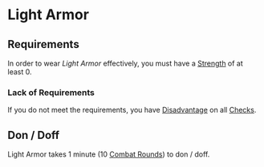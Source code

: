 # Light Armor

## Requirements

In order to wear *Light Armor* effectively, you must have a [Strength](../../Player%20Characters/The%20Ability%20Scores/Strength.md) of at least 0.

### Lack of Requirements

If you do not meet the requirements, you have [Disadvantage](../../Game%20Procedures/Die%20Rolling%20Mechanics/Disadvantage.md) on all [Checks](../../Game%20Procedures/Core%20Procedures/Check.md).

## Don / Doff

Light Armor takes 1 minute (10 [Combat Rounds](../../Game%20Procedures/Core%20Procedures/Round.md#Combat%20Round)) to don / doff.
